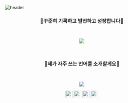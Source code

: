 ![header](https://capsule-render.vercel.app/api?type=waving&height=200&text=👋%20Hi!+I%27m+Hyejin&fontColor=fff&fontSize=50&color=000)
<br>
<h3 align="center">📝꾸준히 기록하고 발전하고 성장합니다📝</h3>
<br>
<p align="center">
    <img src="https://github-readme-stats.vercel.app/api?username=uhj1993&show_icons=true&theme=radical" />
</p>
<br />
<h3 align="center">📝제가 자주 쓰는 언어를 소개할게요📝</h3>
<br />
<p align="center">
    <img src="https://github-readme-stats.vercel.app/api/top-langs/?username=uhj1993&hide=Hack&layout=compact" />
</p>
<p align="center">
  <img src="https://img.shields.io/badge/HTML5-323330?style=flat-square&logo=HTML5&logoColor=E34F26" height="24" />
  <img src="https://img.shields.io/badge/CSS3-323330?style=flat-square&logo=CSS3&logoColor=1572B6" height="24" />
  <img src="https://img.shields.io/badge/Javascript-323330?style=flat-square&logo=JavaScript&logoColor=f0db4f" height="24" />
  <img src="https://img.shields.io/badge/PHP-323330?style=flat-square&logo=PHP&logoColor=777BB4" height="24" />
</p>


<!--
**uhj1993/uhj1993** is a ✨ _special_ ✨ repository because its `README.md` (this file) appears on your GitHub profile.

Here are some ideas to get you started:

- 🔭 I’m currently working on ...
- 🌱 I’m currently learning ...
- 👯 I’m looking to collaborate on ...
- 🤔 I’m looking for help with ...
- 💬 Ask me about ...
- 📫 How to reach me: ...
- 😄 Pronouns: ...
- ⚡ Fun fact: ...
-->
